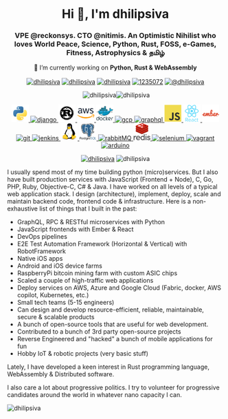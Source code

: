 <h1 align="center">Hi 👋, I'm dhilipsiva</h1>

<h3 align="center">VPE @reckonsys. CTO @nitimis. An Optimistic Nihilist who loves World Peace, Science, Python, Rust, FOSS, e-Games, Fitness, Astrophysics & தமிழ்</h3>

<p align="center">🔭 I’m currently working on <b>Python, Rust & WebAssembly</b></p>

<p align="center">
<a href="https://dev.to/dhilipsiva" target="blank"><img align="center" src="https://raw.githubusercontent.com/rahuldkjain/github-profile-readme-generator/master/src/images/icons/Social/devto.svg" alt="dhilipsiva" height="30" width="40" /></a>
<a href="https://twitter.com/dhilipsiva" target="blank"><img align="center" src="https://raw.githubusercontent.com/rahuldkjain/github-profile-readme-generator/master/src/images/icons/Social/twitter.svg" alt="dhilipsiva" height="30" width="40" /></a>
<a href="https://linkedin.com/in/dhilipsiva" target="blank"><img align="center" src="https://raw.githubusercontent.com/rahuldkjain/github-profile-readme-generator/master/src/images/icons/Social/linked-in-alt.svg" alt="dhilipsiva" height="30" width="40" /></a>
<a href="https://stackoverflow.com/users/1235072" target="blank"><img align="center" src="https://raw.githubusercontent.com/rahuldkjain/github-profile-readme-generator/master/src/images/icons/Social/stack-overflow.svg" alt="1235072" height="30" width="40" /></a>
<a href="https://medium.com/@dhilipsiva" target="blank"><img align="center" src="https://raw.githubusercontent.com/rahuldkjain/github-profile-readme-generator/master/src/images/icons/Social/medium.svg" alt="@dhilipsiva" height="30" width="40" /></a>
</p>

<p align="center">&nbsp;<img src="https://github-readme-stats.vercel.app/api?username=dhilipsiva&show_icons=true&locale=en" alt="dhilipsiva" /><img src="https://github-readme-streak-stats.herokuapp.com/?user=dhilipsiva&" alt="dhilipsiva" /></p>

<p align="center">
<a href="https://www.python.org" target="_blank" rel="noreferrer"> <img src="https://raw.githubusercontent.com/devicons/devicon/master/icons/python/python-original.svg" alt="python" width="40" height="40"/> </a>
<a href="https://www.djangoproject.com/" target="_blank" rel="noreferrer"> <img src="https://cdn.worldvectorlogo.com/logos/django.svg" alt="django" width="40" height="40"/> </a>
<a href="https://www.rust-lang.org" target="_blank" rel="noreferrer"> <img src="https://raw.githubusercontent.com/devicons/devicon/master/icons/rust/rust-plain.svg" alt="rust" width="40" height="40"/> </a>
<a href="https://aws.amazon.com" target="_blank" rel="noreferrer"> <img src="https://raw.githubusercontent.com/devicons/devicon/master/icons/amazonwebservices/amazonwebservices-original-wordmark.svg" alt="aws" width="40" height="40"/> </a>
<a href="https://www.docker.com/" target="_blank" rel="noreferrer"> <img src="https://raw.githubusercontent.com/devicons/devicon/master/icons/docker/docker-original-wordmark.svg" alt="docker" width="40" height="40"/> </a>
<a href="https://cloud.google.com" target="_blank" rel="noreferrer"> <img src="https://www.vectorlogo.zone/logos/google_cloud/google_cloud-icon.svg" alt="gcp" width="40" height="40"/> </a>
<a href="https://graphql.org" target="_blank" rel="noreferrer"> <img src="https://www.vectorlogo.zone/logos/graphql/graphql-icon.svg" alt="graphql" width="40" height="40"/> </a>
<a href="https://developer.mozilla.org/en-US/docs/Web/JavaScript" target="_blank" rel="noreferrer"> <img src="https://raw.githubusercontent.com/devicons/devicon/master/icons/javascript/javascript-original.svg" alt="javascript" width="40" height="40"/> </a>
<a href="https://reactjs.org/" target="_blank" rel="noreferrer"> <img src="https://raw.githubusercontent.com/devicons/devicon/master/icons/react/react-original-wordmark.svg" alt="react" width="40" height="40"/> </a>
<a href="https://emberjs.com/" target="_blank" rel="noreferrer"> <img src="https://raw.githubusercontent.com/devicons/devicon/master/icons/ember/ember-original-wordmark.svg" alt="ember" width="40" height="40"/> </a>
<a href="https://git-scm.com/" target="_blank" rel="noreferrer"> <img src="https://www.vectorlogo.zone/logos/git-scm/git-scm-icon.svg" alt="git" width="40" height="40"/> </a>
<a href="https://www.jenkins.io" target="_blank" rel="noreferrer"> <img src="https://www.vectorlogo.zone/logos/jenkins/jenkins-icon.svg" alt="jenkins" width="40" height="40"/> </a>
<a href="https://www.linux.org/" target="_blank" rel="noreferrer"> <img src="https://raw.githubusercontent.com/devicons/devicon/master/icons/linux/linux-original.svg" alt="linux" width="40" height="40"/> </a>
<a href="https://www.postgresql.org" target="_blank" rel="noreferrer"> <img src="https://raw.githubusercontent.com/devicons/devicon/master/icons/postgresql/postgresql-original-wordmark.svg" alt="postgresql" width="40" height="40"/> </a>
<a href="https://www.rabbitmq.com" target="_blank" rel="noreferrer"> <img src="https://www.vectorlogo.zone/logos/rabbitmq/rabbitmq-icon.svg" alt="rabbitMQ" width="40" height="40"/> </a>
<a href="https://redis.io" target="_blank" rel="noreferrer"> <img src="https://raw.githubusercontent.com/devicons/devicon/master/icons/redis/redis-original-wordmark.svg" alt="redis" width="40" height="40"/> </a>
<a href="https://www.selenium.dev" target="_blank" rel="noreferrer"> <img src="https://raw.githubusercontent.com/detain/svg-logos/780f25886640cef088af994181646db2f6b1a3f8/svg/selenium-logo.svg" alt="selenium" width="40" height="40"/> </a>
<a href="https://www.vagrantup.com/" target="_blank" rel="noreferrer"> <img src="https://www.vectorlogo.zone/logos/vagrantup/vagrantup-icon.svg" alt="vagrant" width="40" height="40"/> </a>
<a href="https://www.arduino.cc/" target="_blank" rel="noreferrer"> <img src="https://cdn.worldvectorlogo.com/logos/arduino-1.svg" alt="arduino" width="40" height="40"/> </a>
</p>


<p align="center"> 
  <a href="https://twitter.com/dhilipsiva" target="blank"><img src="https://img.shields.io/twitter/follow/dhilipsiva?logo=twitter&style=for-the-badge" alt="dhilipsiva" /></a> 
  <img src="https://komarev.com/ghpvc/?username=dhilipsiva&label=Profile%20views&color=0e75b6&style=flat" alt="dhilipsiva" />  
</p>

I usually spend most of my time building python (micro)services. But I also have built production services with JavaScript (Frontend + Node), C, Go, PHP, Ruby, Objective-C, C# & Java. I have worked on all levels of a typical web application stack. I design (architecture), implement, deploy, scale and maintain backend code, frontend code & infrastructure. Here is a non-exhaustive list of things that I built in the past:

* GraphQL, RPC & RESTful microservices with Python
* JavaScript frontends with Ember & React
* DevOps pipelines
* E2E Test Automation Framework (Horizontal & Vertical) with RobotFramework
* Native iOS apps
* Android and iOS device farms
* RaspberryPi bitcoin mining farm with custom ASIC chips
* Scaled a couple of high-traffic web applications
* Deploy services on AWS, Azure and Google Cloud (Fabric, docker, AWS copilot, Kubernetes, etc.)
* Small tech teams (5-15 engineers)
* Can design and develop resource-efficient, reliable, maintainable, secure & scalable products
* A bunch of open-source tools that are useful for web development.
* Contributed to a bunch of 3rd party open-source projects
* Reverse Engineered and "hacked" a bunch of mobile applications for fun
* Hobby IoT & robotic projects (very basic stuff)

Lately, I have developed a keen interest in Rust programming language, WebAssembly & Distributed software.

I also care a lot about progressive politics. I try to volunteer for progressive candidates around the world in whatever nano capacity I can.

<p align="left"> <img src="https://github-profile-trophy.vercel.app/?username=dhilipsiva" alt="dhilipsiva" /></p>
